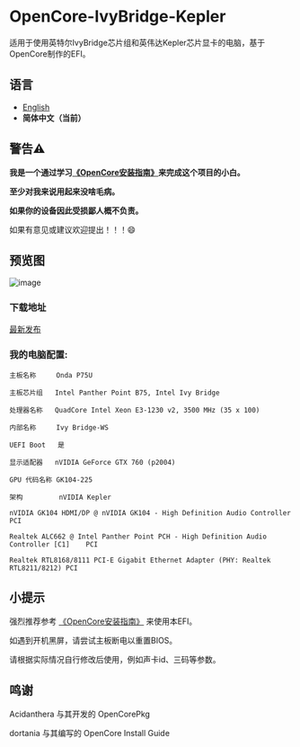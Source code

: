 # OpenCore-IvyBridge-Kepler
适用于使用英特尔IvyBridge芯片组和英伟达Kepler芯片显卡的电脑，基于OpenCore制作的EFI。

## 语言

- [English](https://github.com/hunanhjx/OpenCore-IvyBridge-Kepler/blob/master/README.md)
- **简体中文（当前）**

## **警告⚠️**

**我是一个通过学习[《OpenCore安装指南》](https://dortania.github.io/OpenCore-Install-Guide/)来完成这个项目的小白。**

**至少对我来说用起来没啥毛病。**

**如果你的设备因此受损鄙人概不负责。** 

如果有意见或建议欢迎提出！！！😄

## 预览图

![image](https://github.com/hunanhjx/OpenCore-IvyBridge-Kepler/raw/master/PreviewImages/1.png)

### 下载地址

[最新发布](https://github.com/hunanhjx/OpenCore-IvyBridge-Kepler/releases/latest)

### 我的电脑配置:

    主板名称	 Onda P75U
    
    主板芯片组	Intel Panther Point B75, Intel Ivy Bridge
    
    处理器名称	QuadCore Intel Xeon E3-1230 v2, 3500 MHz (35 x 100)
    
    内部名称	 Ivy Bridge-WS
    
    UEFI Boot	是
    
    显示适配器	nVIDIA GeForce GTX 760 (p2004)
    
    GPU 代码名称 GK104-225
    
    架构         nVIDIA Kepler
    
    nVIDIA GK104 HDMI/DP @ nVIDIA GK104 - High Definition Audio Controller	PCI
    
    Realtek ALC662 @ Intel Panther Point PCH - High Definition Audio Controller [C1]	PCI
    
    Realtek RTL8168/8111 PCI-E Gigabit Ethernet Adapter (PHY: Realtek RTL8211/8212)	PCI
    

## 小提示

强烈推荐参考 [《OpenCore安装指南》](https://dortania.github.io/OpenCore-Install-Guide/) 来使用本EFI。

如遇到开机黑屏，请尝试主板断电以重置BIOS。

请根据实际情况自行修改后使用，例如声卡id、三码等参数。

## 鸣谢

Acidanthera 与其开发的 OpenCorePkg

dortania 与其编写的 OpenCore Install Guide
